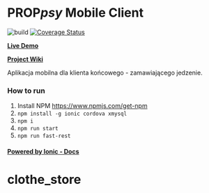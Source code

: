 # PROP*psy* Mobile Client

![build](https://travis-ci.org/wutee/propsy-mobile-client.svg?branch=master)
[![Coverage Status](https://coveralls.io/repos/github/wutee/propsy-mobile-client/badge.svg?branch=master)](https://coveralls.io/github/wutee/propsy-mobile-client?branch=master)

**[Live Demo](https://wutee.github.io/propsy-mobile-client/)**

**[Project Wiki](https://github.com/wutee/readme/wiki)**

Aplikacja mobilna dla klienta końcowego - zamawiającego jedzenie. 

### How to run
1) Install NPM https://www.npmjs.com/get-npm
2) `npm install -g ionic cordova xmysql`
3) `npm i`
4) `npm run start`
5) `npm run fast-rest`

#### [Powered by Ionic - Docs](https://beta.ionicframework.com/docs/)
# clothe_store
